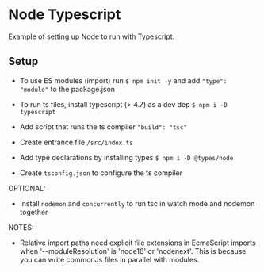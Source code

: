 # Node Typescript

Example of setting up Node to run with Typescript.

## Setup

- To use ES modules (import) run `$ npm init -y` and add `"type": "module"` to the package.json

- To run ts files, install typescript (> 4.7) as a dev dep `$ npm i -D typescript`

- Add script that runs the ts compiler `"build": "tsc"`

- Create entrance file `/src/index.ts`

- Add type declarations by installing types `$ npm i -D @types/node`

- Create `tsconfig.json` to configure the ts compiler

OPTIONAL:

- Install `nodemon` and `concurrently` to run tsc in watch mode and nodemon together

NOTES:

- Relative import paths need explicit file extensions in EcmaScript imports when '--moduleResolution' is 'node16' or 'nodenext'. This is because you can write commonJs files in parallel with modules.
